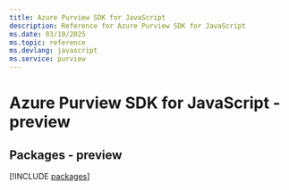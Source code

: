 ```yaml
---
title: Azure Purview SDK for JavaScript
description: Reference for Azure Purview SDK for JavaScript
ms.date: 03/19/2025
ms.topic: reference
ms.devlang: javascript
ms.service: purview
---
```

# Azure Purview SDK for JavaScript - preview
## Packages - preview
[!INCLUDE [packages](purview-index.md)]
